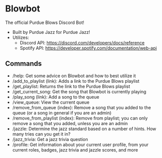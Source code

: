 # Blowbot
The official Purdue Blows Discord Bot! 
- Built by Purdue Jazz for Purdue Jazz!
- Utilizes: 
  - Discord API: https://discord.com/developers/docs/reference
  - Spotify API: https://developer.spotify.com/documentation/web-api
## Commands
- /help: Get some advice on Blowbot and how to best utilize it
- /add_to_playlist (link): Adds a link to the <link href="https://open.spotify.com/playlist/6MPc4BFOUT9mUIz0G6ME4B?si=z4XGO1ELRLqfS3TyrmbiHA&pt=dbaecdd9341408cee81a09531cefcb75">Purdue Blows playlist</link>
- /get_playlist: Returns the link to the Purdue Blows playlist
- /get_current_song: Get the song that Blowbot is currently playing
- /play_song (link): Add a song to the queue 
- /view_queue: View the current queue
- /remove_from_queue (index): Remove a song that you added to the queue (or a song in general if you are an admin) 
- /remove_from_playlist (index): Remove from playlist; you can only remove a song that you added, unless you are an admin
- /jazzle: Determine the jazz standard based on a number of hints. How many tries can you get it in?
- /jazz_trivia: Get a jazz trivia question
- /profile: Get information about your current user profile, from your current roles, badges, jazz trivia and jazzle scores, and more
